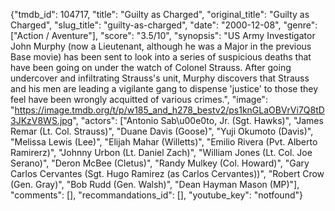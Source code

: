 {"tmdb_id": 104717, "title": "Guilty as Charged", "original_title": "Guilty as Charged", "slug_title": "guilty-as-charged", "date": "2000-12-08", "genre": ["Action / Aventure"], "score": "3.5/10", "synopsis": "US Army Investigator John Murphy (now a Lieutenant, although he was a Major in the previous Base movie) has been sent to look into a series of suspicious deaths that have been going on under the watch of Colonel Strauss. After going undercover and infiltrating Strauss's unit, Murphy discovers that Strauss and his men are leading a vigilante gang to dispense 'justice' to those they feel have been wrongly acquitted of various crimes.", "image": "https://image.tmdb.org/t/p/w185_and_h278_bestv2/ps1knGLaOBVrVi7Q8tD3JKzV8WS.jpg", "actors": ["Antonio Sab\u00e0to, Jr. (Sgt. Hawks)", "James Remar (Lt. Col. Strauss)", "Duane Davis (Goose)", "Yuji Okumoto (Davis)", "Melissa Lewis (Lee)", "Elijah Mahar (Willetts)", "Emilio Rivera (Pvt. Alberto Ramirerz)", "Johnny Urbon (Lt. Daniel Zach)", "William Jones (Lt. Col. Joe Serano)", "Deron McBee (Cletus)", "Randy Mulkey (Col. Howard)", "Gary Carlos Cervantes (Sgt. Hugo Ramirez (as Carlos Cervantes))", "Robert Crow (Gen. Gray)", "Bob Rudd (Gen. Walsh)", "Dean Hayman Mason (MP)"], "comments": [], "recommandations_id": [], "youtube_key": "notfound"}